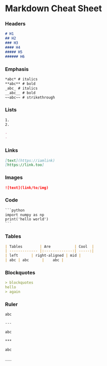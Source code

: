 # Markdown Cheat Sheet

### Headers

```markdown
# H1
## H2
### H3
#### H4
##### H5
###### H6
```

### Emphasis

```markdown
*abc* # italics
**abc** # bold
_abc_ # italics
__abc__ # bold
~~abc~~ # strikethrough
```

### Lists

```markdown
1.
2.

- 
- 
```

### Links

```markdown
[text](https://iamlink)
[https://link.too]
```

### Images

```markdown
![text](link/to/img)
```

### Code

```markdown
​```python
import numpy as np
print('hello world')
​```
```

### Tables

```markdown
| Tables        | Are           | Cool  |
| ------------- |:-------------:| -----:|
| left      | right-aligned | mid |
| abc | abc      |    abc |
```

### Blockquotes

```markdown
> blockquotes
hello
> again
```

### Ruler

```markdown
abc

---

abc

***

abc

___
```

